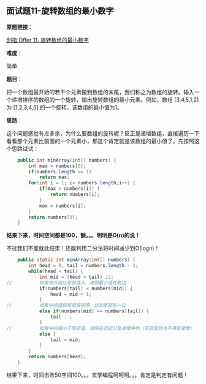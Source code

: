 ## 面试题11-旋转数组的最小数字

**原题链接**：

[剑指 Offer 11. 旋转数组的最小数字](https://leetcode-cn.com/problems/xuan-zhuan-shu-zu-de-zui-xiao-shu-zi-lcof/)

**难度**：

简单

**题目**：

把一个数组最开始的若干个元素搬到数组的末尾，我们称之为数组的旋转。输入一个递增排序的数组的一个旋转，输出旋转数组的最小元素。例如，数组 [3,4,5,1,2] 为 [1,2,3,4,5] 的一个旋转，该数组的最小值为1。

**思路**：

这个问题感觉有点多余，为什么要数组的旋转呢？反正是递增数组，直接遍历一下看看那个元素比前面的一个元素小，那这个肯定就是该数组的最小值了。先按照这个思路试试：

```java
	public int minArray(int[] numbers) {
		int max = numbers[0];
		if(numbers.length <= 1)
			return max;
		for(int i = 1; i< numbers.length;i++) {
			if(max > numbers[i]) {
				return numbers[i];
			}
			max = numbers[i];
		}
		return numbers[0];
    }
```
**结果下来，时间空间都是100，额。。。明明是O(n)的说！**

不过我们不能就此结束！还能利用二分法将时间减少到O(logn)！
```java
	public static int minArray(int[] numbers) {
		int head = 0, tail = numbers.length - 1;
		while(head < tail) {
			int mid = (head + tail) /2;
//			如果中间值比尾部值大，说明最小值在右边
			if(numbers[tail] < numbers[mid]) {
				head = mid + 1;
			}
//			如果中间值和尾部值相等，比较尾部前一位
			else if(numbers[mid] == numbers[tail]) {
				tail --;
			}
//			如果中间值小于尾部值，说明右边部分是递增序列（否则旋转也不满足递增）
			else {
				tail = mid;
			}
		}
		return numbers[head];
    }
```
结果下来，时间击败50空间100。。。玄学编程呵呵呵。。。肯定是判定有问题！